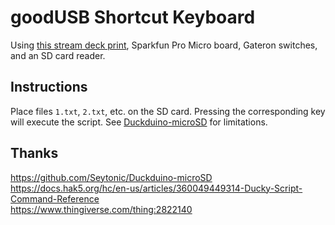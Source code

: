 # goodUSB Shortcut Keyboard
Using [this stream deck print](https://www.thingiverse.com/thing:2822140), Sparkfun Pro Micro board, Gateron switches, and an SD card reader.

## Instructions
Place files `1.txt`, `2.txt`, etc. on the SD card. Pressing the corresponding key will execute the script. See [Duckduino-microSD](https://github.com/Seytonic/Duckduino-microSD) for limitations.

## Thanks
https://github.com/Seytonic/Duckduino-microSD  
https://docs.hak5.org/hc/en-us/articles/360049449314-Ducky-Script-Command-Reference  
https://www.thingiverse.com/thing:2822140
